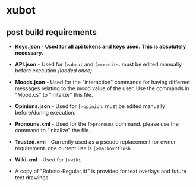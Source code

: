 # xubot
## post build requirements

- __**Keys.json** - Used for all api tokens and keys used. This is absolutely necessary.__
- **API.json** - Used for `[>about` and `[>credits`. must be edited manually before execution *(loaded once)*.
- **Moods.json** - Used for the "interaction" commands for having differnet messages relating to the mood value of the user. Use the commands in "Mood.cs" to "initalize" this file.
- **Opinions.json** - Used for `[>opinion`. must be edited manually before/during execution.
- **Pronouns.xml** - Used for the `[>pronouns` command. please use the command to "initalize" the file.
- **Trusted.xml** - Currently used as a pseudo replacement for owner requirement. one current use is `[>markov?flush`
- **Wiki.xml** - Used for `[>wiki`

- A copy of "Roboto-Regular.ttf" is provided for text overlays and future text drawings